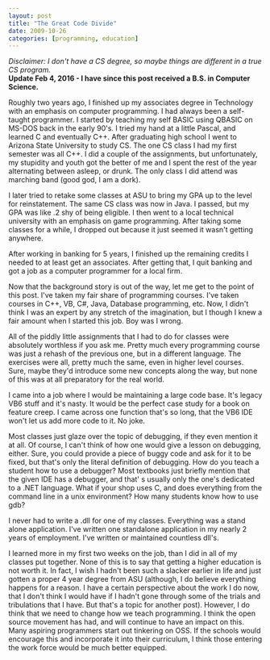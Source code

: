 ```yaml
---
layout: post
title: "The Great Code Divide"
date: 2009-10-26
categories: [programming, education]
---
```


_Disclaimer: I don't have a CS degree, so maybe things are different in a true CS program._  
**Update Feb 4, 2016 - I have since this post received a B.S. in Computer Science.**

Roughly two years ago, I finished up my associates degree in Technology with an emphasis on computer programming. I had always been a self-taught programmer. I started by teaching my self BASIC using QBASIC on MS-DOS back in the early 90's. I tried my hand at a little Pascal, and learned C and eventually C++. After graduating high school I went to Arizona State University to study CS. The one CS class I had my first semester was all C++. I did a couple of the assignments, but unfortunately, my stupidity and youth got the better of me and I spent the rest of the year alternating between asleep, or drunk. The only class I did attend was marching band (good god, I am a dork).

I later tried to retake some classes at ASU to bring my GPA up to the level for reinstatement. The same CS class was now in Java. I passed, but my GPA was like .2 shy of being eligible. I then went to a local technical university with an emphasis on game programming. After taking some classes for a while, I dropped out because it just seemed it wasn't getting anywhere.

After working in banking for 5 years, I finished up the remaining credits I needed to at least get an associates. After getting that, I quit banking and got a job as a computer programmer for a local firm.

Now that the background story is out of the way, let me get to the point of this post. I've taken my fair share of programming courses. I've taken courses in C++, VB, C#, Java, Database programming, etc. Now, I didn't think I was an expert by any stretch of the imagination, but I though I knew a fair amount when I started this job. Boy was I wrong.

All of the piddly little assignments that I had to do for classes were absolutely worthless if you ask me. Pretty much every programming course was just a rehash of the previous one, but in a different language. The exercises were all, pretty much the same, even in higher level courses. Sure, maybe they'd introduce some new concepts along the way, but none of this was at all preparatory for the real world.

I came into a job where I would be maintaining a large code base. It's legacy VB6 stuff and it's nasty. It would be the perfect case study for a book on feature creep. I came across one function that's so long, that the VB6 IDE won't let us add more code to it. No joke.

Most classes just glaze over the topic of debugging, if they even mention it at all. Of course, I can't think of how one would give a lesson on debugging, either. Sure, you could provide a piece of buggy code and ask for it to be fixed, but that's only the literal definition of debugging. How do you teach a student how to use a debugger? Most textbooks just briefly mention that the given IDE has a debugger, and that' s usually only the one's dedicated to a .NET language. What if your shop uses C, and does everything from the command line in a unix environment? How many students know how to use gdb?

I never had to write a .dll for one of my classes. Everything was a stand alone application. I've written one standalone application in my nearly 2 years of employment. I've written or maintained countless dll's.

I learned more in my first two weeks on the job, than I did in all of my classes put together. None of this is to say that getting a higher education is not worth it. In fact, I wish I hadn't been such a slacker earlier in life and just gotten a proper 4 year degree from ASU (although, I do believe everything happens for a reason. I have a certain perspective about the work I do now, that I don't think I would have if I hadn't gone through some of the trials and tribulations that I have. But that's a topic for another post). However, I do think that we need to change how we teach programming. I think the open source movement has had, and will continue to have an impact on this. Many aspiring programmers start out tinkering on OSS. If the schools would encourage this and incorporate it into their curriculum, I think those entering the work force would be much better equipped.
